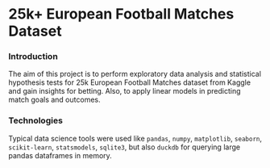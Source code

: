 # 25k+ European Football Matches Dataset

### Introduction

The aim of this project is to perform exploratory data analysis and statistical hypothesis tests for 25k European Football Matches 
dataset from Kaggle and gain insights for betting. Also, to apply linear models in predicting match goals and outcomes.

### Technologies

Typical data science tools were used like `pandas`, `numpy`, `matplotlib`, `seaborn`, `scikit-learn`, `statsmodels`, `sqlite3`, 
but also `duckdb` for querying large pandas dataframes in memory.
